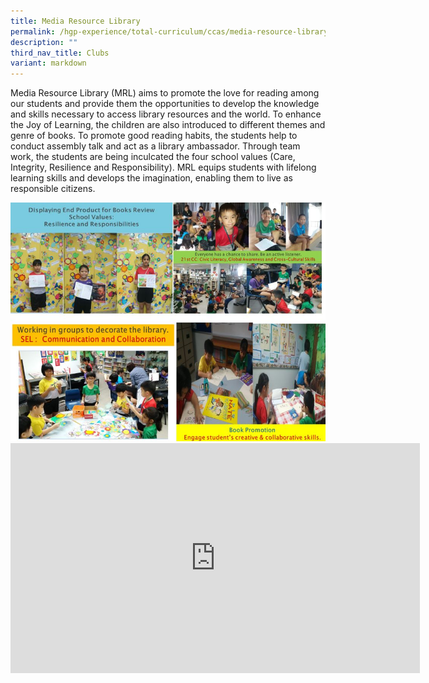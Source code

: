 ```yaml
---
title: Media Resource Library
permalink: /hgp-experience/total-curriculum/ccas/media-resource-library/
description: ""
third_nav_title: Clubs
variant: markdown
---
```

<p dir="ltr">Media Resource Library (MRL) aims to promote the love for reading among our students and provide them the opportunities to develop the knowledge and skills necessary to access library resources and the world. To enhance the Joy of Learning, the children are also introduced to different themes and genre of books. To promote good reading habits, the students help to conduct assembly talk and act as a library ambassador. Through team work, the students are being inculcated the four school values (Care, Integrity, Resilience and Responsibility). MRL equips students with lifelong learning skills and develops the imagination, enabling them to live as responsible citizens.</p>
<img src="/images/mrl.jpg"><br>
<iframe width="655" height="368" src="https://www.youtube.com/embed/bvIg-igdCZE" title="Media Resource Library CCA Showcase" frameborder="0" allow="accelerometer; autoplay; clipboard-write; encrypted-media; gyroscope; picture-in-picture" allowfullscreen=""></iframe>